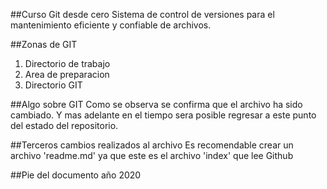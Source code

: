 ##Curso Git desde cero
Sistema de control de versiones para el mantenimiento eficiente y confiable de archivos.

##Zonas de GIT
1. Directorio de trabajo
2. Area de preparacion
3. Directorio GIT

##Algo sobre GIT
Como se observa se confirma que el archivo ha sido cambiado. Y mas adelante en el tiempo
sera posible regresar a este punto del estado del repositorio.

##Terceros cambios realizados al archivo
Es recomendable crear un archivo 'readme.md' ya que este es el archivo 'index' que lee
Github

##Pie del documento
año 2020